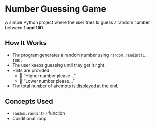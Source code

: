 # Number Guessing Game 
A simple Python project where the user tries to guess a random number between **1 and 100**.

## How It Works
- The program generates a random number using `random.randint(1, 100)`.
- The user keeps guessing until they get it right.
- Hints are provided:
  - 🔼 “Higher number please...”
  - 🔽 “Lower number please...”
- The total number of attempts is displayed at the end.

## Concepts Used
- `random.randint()` function
- Conditional Loop
